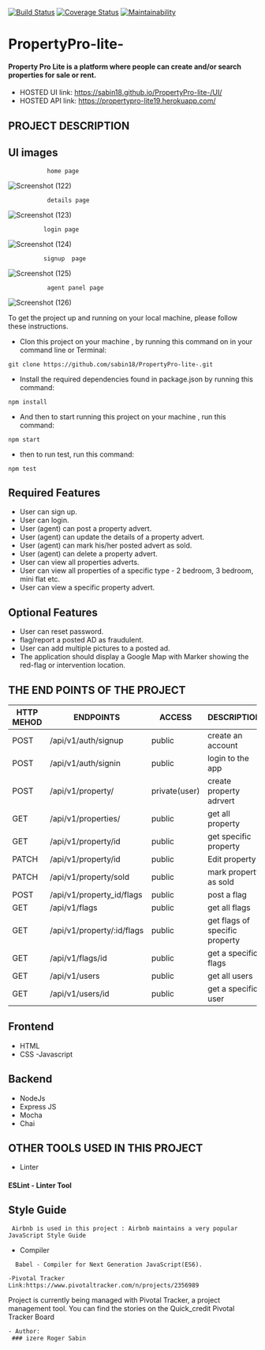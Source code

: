 [![Build Status](https://travis-ci.org/sabin18/PropertyPro-lite-.svg?branch=develop)](https://travis-ci.org/sabin18/PropertyPro-lite-)  [![Coverage Status](https://coveralls.io/repos/github/sabin18/PropertyPro-lite-/badge.svg?branch=ch-other-package-167106462)](https://coveralls.io/github/sabin18/PropertyPro-lite-?branch=ch-other-package-167106462) [![Maintainability](https://api.codeclimate.com/v1/badges/fb44cc2ffca1613e1e16/maintainability)](https://codeclimate.com/github/sabin18/PropertyPro-lite-/maintainability)
        
# PropertyPro-lite-
#### Property Pro Lite is a platform where people can create and/or search properties for sale or rent. 

- HOSTED UI link: https://sabin18.github.io/PropertyPro-lite-/UI/
- HOSTED API link: https://propertypro-lite19.herokuapp.com/

## PROJECT DESCRIPTION

## UI images 
``````
           home page
```````
![Screenshot (122)](https://user-images.githubusercontent.com/47029978/60966269-23ff7e80-a318-11e9-8b51-5be6afb118bd.png)


``````
           details page
```````
![Screenshot (123)](https://user-images.githubusercontent.com/47029978/60966900-9de43780-a319-11e9-9e27-f28d942efa99.png)


``````
          login page
```````
![Screenshot (124)](https://user-images.githubusercontent.com/47029978/60967072-12b77180-a31a-11e9-8adf-f9ca25ff441f.png)


``````
          signup  page
```````

![Screenshot (125)](https://user-images.githubusercontent.com/47029978/60967176-4c887800-a31a-11e9-9535-d83b79b9b9d9.png)


``````
           agent panel page
```````

![Screenshot (126)](https://user-images.githubusercontent.com/47029978/60979490-1b687180-a333-11e9-9cac-377bf531a012.png)


To get the project up and running on your local machine, please follow these instructions.

- Clon this project on your machine , by running this command on in your command line or Terminal:
 ```
 git clone https://github.com/sabin18/PropertyPro-lite-.git
 
 ````
 - Install the required dependencies found in package.json by running this command:
 ```
 npm install
 ```
 
 - And then to start running  this project on your machine , run this command:
 ```
 npm start
 ```
 - then to run test, run this command:
 ````
 npm test
 `````
 ## Required Features
 
 - User can sign up.
 - User can login.
 - User (agent) can post a property advert.
 - User (agent) can update the details of a property advert.  
 - User (agent) can mark his/her posted advert as sold.  
 - User (agent) can delete a property advert.  
 - User can view all properties adverts. 
 - User can view all properties of a specific type - 2 bedroom, 3 bedroom, mini flat etc.  
 - User can view a specific property advert. 

## Optional Features

  - User can reset password.
  - flag/report a posted AD as fraudulent. 
  - User can add multiple pictures to a posted ad. 
  - The application should display a Google Map with Marker showing the red-flag or intervention location. 
  
## THE END POINTS OF THE PROJECT
 
| HTTP MEHOD | ENDPOINTS                       | ACCESS                       | DESCRIPTION                           |
|------------|---------------------------------|------------------------------|---------------------------------------|
| POST       | /api/v1/auth/signup             | public                       | create an account                     |
| POST       | /api/v1/auth/signin             | public                       | login to the app                      |
| POST       | /api/v1/property/               | private(user)                | create property adrvert               |
| GET        | /api/v1/properties/               | public                       | get all property                      |
| GET        | /api/v1/property/id             | public                       | get specific property                 |
| PATCH      | /api/v1/property/id             | public                       | Edit property                         |
| PATCH      | /api/v1/property/sold           | public                       | mark property as sold                 |
| POST       | /api/v1/property_id/flags       | public                       | post a flag                           |
| GET        | /api/v1/flags                   | public                       | get all flags                         |
| GET        | /api/v1/property/:id/flags      | public                       | get flags of specific property        |
| GET        | /api/v1/flags/id                | public                       | get a specific flags                  |
| GET        | /api/v1/users                   | public                       | get all users                         |
| GET        | /api/v1/users/id                | public                       | get a specific user                   |
  
## Frontend

 - HTML
 - CSS -Javascript

## Backend

 - NodeJs
 - Express JS
 - Mocha
 - Chai
 ## OTHER TOOLS USED IN THIS PROJECT
 

- Linter
 #### ESLint - Linter Tool

## Style Guide
```
 Airbnb is used in this project : Airbnb maintains a very popular JavaScript Style Guide
````
- Compiler
```
  Babel - Compiler for Next Generation JavaScript(ES6).
```
```
-Pivotal Tracker  Link:https://www.pivotaltracker.com/n/projects/2356989
```
Project is currently being managed with Pivotal Tracker, a project management tool. You can find the stories on the Quick_credit Pivotal Tracker Board
```
- Author:
 ### izere Roger Sabin 
